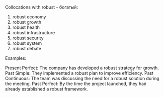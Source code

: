 Collocations with robust - богатый:

1. robust economy
2. robust growth
3. robust health
4. robust infrastructure
5. robust security
6. robust system
7. robust debate

Examples:

Present Perfect: The company has developed a robust strategy for growth.
Past Simple: They implemented a robust plan to improve efficiency.
Past Continuous: The team was discussing the need for a robust solution during the meeting.
Past Perfect: By the time the project launched, they had already established a robust framework.
